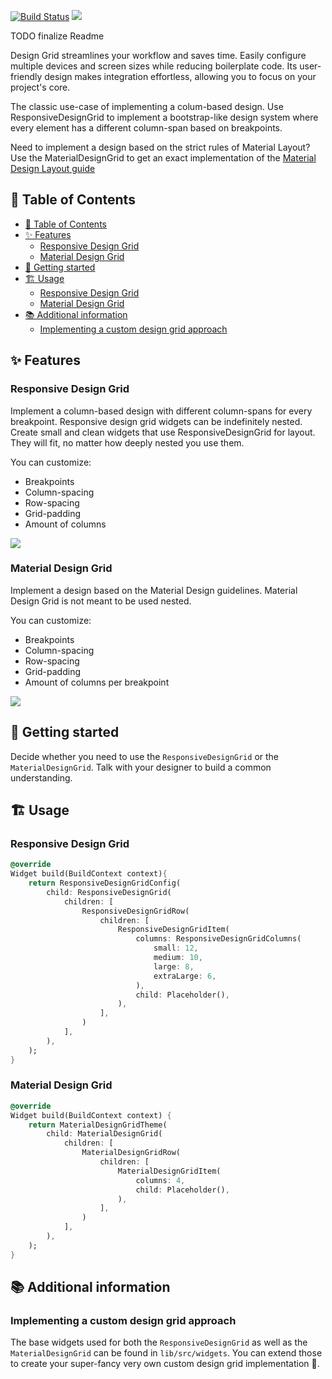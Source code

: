 <!--
This README describes the package. If you publish this package to pub.dev,
this README's contents appear on the landing page for your package.

For information about how to write a good package README, see the guide for
[writing package pages](https://dart.dev/guides/libraries/writing-package-pages).

For general information about developing packages, see the Dart guide for
[creating packages](https://dart.dev/guides/libraries/create-library-packages)
and the Flutter guide for
[developing packages and plugins](https://flutter.dev/developing-packages).
-->
<a href="https://github.com/inf0rmatix]/design_grid/actions"><img src="https://github.com/inf0rmatix/design_grid/workflows/tests/badge.svg" alt="Build Status"></a> 
<a href="https://codecov.io/gh/inf0rmatix/design_grid" > 
 <img src="https://codecov.io/gh/inf0rmatix/design_grid/branch/master/graph/badge.svg?token=7OWGIYJD5Y"/> 
</a>

TODO finalize Readme

Design Grid streamlines your workflow and saves time. Easily configure multiple devices and screen sizes while reducing boilerplate code. Its user-friendly design makes integration effortless, allowing you to focus on your project's core.

The classic use-case of implementing a colum-based design. Use ResponsiveDesignGrid to implement a bootstrap-like design system where every element has a different column-span based on breakpoints.

Need to implement a design based on the strict rules of Material Layout? Use the MaterialDesignGrid to get an exact implementation of the [Material Design Layout guide](https://m2.material.io/design/layout/responsive-layout-grid.html)

## 🔗 Table of Contents
- [🔗 Table of Contents](#-table-of-contents)
- [✨ Features](#-features)
  - [Responsive Design Grid](#responsive-design-grid)
  - [Material Design Grid](#material-design-grid)
- [🎉 Getting started](#-getting-started)
- [🏗️ Usage](#️-usage)
  - [Responsive Design Grid](#responsive-design-grid-1)
  - [Material Design Grid](#material-design-grid-1)
- [📚 Additional information](#-additional-information)
  - [Implementing a custom design grid approach](#implementing-a-custom-design-grid-approach)


## ✨ Features

### Responsive Design Grid

Implement a column-based design with different column-spans for every breakpoint.
Responsive design grid widgets can be indefinitely nested.
Create small and clean widgets that use ResponsiveDesignGrid for layout.
They will fit, no matter how deeply nested you use them.

You can customize:

- Breakpoints
- Column-spacing
- Row-spacing
- Grid-padding
- Amount of columns

![](readme/responsive_design_grid.gif)

### Material Design Grid

Implement a design based on the Material Design guidelines.
Material Design Grid is not meant to be used nested.

You can customize:

- Breakpoints
- Column-spacing
- Row-spacing
- Grid-padding
- Amount of columns per breakpoint

![](readme/material_design_grid.gif)

## 🎉 Getting started

Decide whether you need to use the `ResponsiveDesignGrid` or the `MaterialDesignGrid`.
Talk with your designer to build a common understanding.

## 🏗️ Usage

### Responsive Design Grid

```dart
@override
Widget build(BuildContext context){
    return ResponsiveDesignGridConfig(
        child: ResponsiveDesignGrid(
            children: [
                ResponsiveDesignGridRow(
                    children: [
                        ResponsiveDesignGridItem(
                            columns: ResponsiveDesignGridColumns(
                                small: 12,
                                medium: 10,
                                large: 8,
                                extraLarge: 6,
                            ),
                            child: Placeholder(),
                        ),
                    ],
                )
            ],
        ),
    );
}
```

### Material Design Grid

```dart
@override
Widget build(BuildContext context) {
    return MaterialDesignGridTheme(
        child: MaterialDesignGrid(
            children: [
                MaterialDesignGridRow(
                    children: [
                        MaterialDesignGridItem(
                            columns: 4,
                            child: Placeholder(),
                        ),
                    ],
                )
            ],
        ),
    );
}
```

## 📚 Additional information

### Implementing a custom design grid approach

The base widgets used for both the `ResponsiveDesignGrid` as well as the `MaterialDesignGrid` can be found in `lib/src/widgets`.
You can extend those to create your super-fancy very own custom design grid implementation 🥳.
